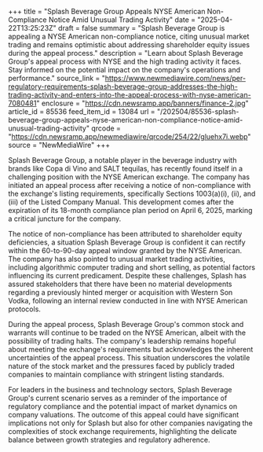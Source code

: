 +++
title = "Splash Beverage Group Appeals NYSE American Non-Compliance Notice Amid Unusual Trading Activity"
date = "2025-04-22T13:25:23Z"
draft = false
summary = "Splash Beverage Group is appealing a NYSE American non-compliance notice, citing unusual market trading and remains optimistic about addressing shareholder equity issues during the appeal process."
description = "Learn about Splash Beverage Group's appeal process with NYSE and the high trading activity it faces. Stay informed on the potential impact on the company's operations and performance."
source_link = "https://www.newmediawire.com/news/per-regulatory-requirements-splash-beverage-group-addresses-the-high-trading-activity-and-enters-into-the-appeal-process-with-nyse-american-7080481"
enclosure = "https://cdn.newsramp.app/banners/finance-2.jpg"
article_id = 85536
feed_item_id = 13084
url = "/202504/85536-splash-beverage-group-appeals-nyse-american-non-compliance-notice-amid-unusual-trading-activity"
qrcode = "https://cdn.newsramp.app/newmediawire/qrcode/254/22/gluehx7i.webp"
source = "NewMediaWire"
+++

<p>Splash Beverage Group, a notable player in the beverage industry with brands like Copa di Vino and SALT tequilas, has recently found itself in a challenging position with the NYSE American exchange. The company has initiated an appeal process after receiving a notice of non-compliance with the exchange's listing requirements, specifically Sections 1003(a)(i), (ii), and (iii) of the Listed Company Manual. This development comes after the expiration of its 18-month compliance plan period on April 6, 2025, marking a critical juncture for the company.</p><p>The notice of non-compliance has been attributed to shareholder equity deficiencies, a situation Splash Beverage Group is confident it can rectify within the 60-to-90-day appeal window granted by the NYSE American. The company has also pointed to unusual market trading activities, including algorithmic computer trading and short selling, as potential factors influencing its current predicament. Despite these challenges, Splash has assured stakeholders that there have been no material developments regarding a previously hinted merger or acquisition with Western Son Vodka, following an internal review conducted in line with NYSE American protocols.</p><p>During the appeal process, Splash Beverage Group's common stock and warrants will continue to be traded on the NYSE American, albeit with the possibility of trading halts. The company's leadership remains hopeful about meeting the exchange's requirements but acknowledges the inherent uncertainties of the appeal process. This situation underscores the volatile nature of the stock market and the pressures faced by publicly traded companies to maintain compliance with stringent listing standards.</p><p>For leaders in the business and technology sectors, Splash Beverage Group's current scenario serves as a reminder of the importance of regulatory compliance and the potential impact of market dynamics on company valuations. The outcome of this appeal could have significant implications not only for Splash but also for other companies navigating the complexities of stock exchange requirements, highlighting the delicate balance between growth strategies and regulatory adherence.</p>
